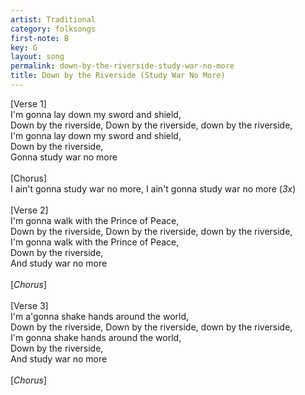 ```yaml
---
artist: Traditional
category: folksongs
first-note: B
key: G
layout: song
permalink: down-by-the-riverside-study-war-no-more
title: Down by the Riverside (Study War No More)
---
```


[Verse 1]<br>
I'm gonna lay down my sword and shield,<br>
Down by the riverside, Down by the riverside, down by the riverside,<br>
I'm gonna lay down my sword and shield,<br>
Down by the riverside,<br>
Gonna study war no more<br>
<br>
[Chorus]<br>
I ain't gonna study war no more, I ain't gonna study war no more (*3x*)<br>
<br>
[Verse 2]<br>
I'm gonna walk with the Prince of Peace,<br>
Down by the riverside, Down by the riverside, down by the riverside,<br>
I'm gonna walk with the Prince of Peace,<br>
Down by the riverside,<br>
And study war no more<br>
<br>
[*Chorus*]<br>
<br>
[Verse 3]<br>
I'm a'gonna shake hands around the world,<br>
Down by the riverside, Down by the riverside, down by the riverside,<br>
I'm gonna shake hands around the world,<br>
Down by the riverside,<br>
And study war no more<br>
<br>
[*Chorus*]